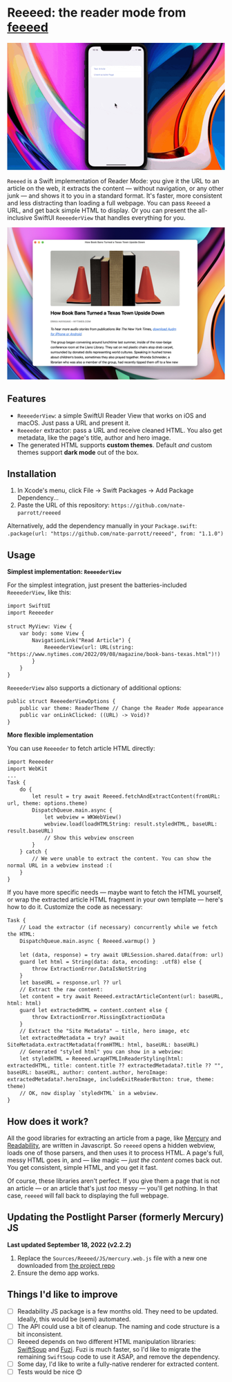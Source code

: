 # Reeeed: the reader mode from [feeeed](https://feeeed.nateparrott.com/)

![Screen recording of the Reader Mode for iPhone](Images/phone.gif)

`Reeeed` is a Swift implementation of Reader Mode: you give it the URL to an article on the web, it extracts the content — without navigation, or any other junk — and shows it to you in a standard format. It's faster, more consistent and less distracting than loading a full webpage. You can pass `Reeeed` a URL, and get back simple HTML to display. Or you can present the all-inclusive SwiftUI `ReeeederView` that handles everything for you.

![Screenshot of the Reader Mode on Mac](Images/mac.jpg)


## Features

- `ReeeederView`: a simple SwiftUI Reader View that works on iOS and macOS. Just pass a URL and present it.
- `Reeeeder` extractor: pass a URL and receive cleaned HTML. You also get metadata, like the page's title, author and hero image.
- The generated HTML supports **custom themes**. Default _and_ custom themes support **dark mode** out of the box.

## Installation

1. In Xcode's menu, click File → Swift Packages → Add Package Dependency...
2. Paste the URL of this repository: `https://github.com/nate-parrott/reeeed`

Alternatively, add the dependency manually in your `Package.swift`: `.package(url: "https://github.com/nate-parrott/reeeed", from: "1.1.0")`

## Usage

**Simplest implementation: `ReeeederView`**

For the simplest integration, just present the batteries-included `ReeeederView`, like this:

```
import SwiftUI
import Reeeeder

struct MyView: View {
    var body: some View {
        NavigationLink("Read Article") {
            ReeeederView(url: URL(string: "https://www.nytimes.com/2022/09/08/magazine/book-bans-texas.html")!)
        }
    }
}

```

`ReeeederView` also supports a dictionary of additional options:


```
public struct ReeeederViewOptions {
    public var theme: ReaderTheme // Change the Reader Mode appearance
    public var onLinkClicked: ((URL) -> Void)?
}
```

**More flexible implementation**

You can use `Reeeeder` to fetch article HTML directly:

```
import Reeeeder
import WebKit
...
Task {
    do {
        let result = try await Reeeed.fetchAndExtractContent(fromURL: url, theme: options.theme)
        DispatchQueue.main.async {
            let webview = WKWebView()
            webview.load(loadHTMLString: result.styledHTML, baseURL: result.baseURL)
            // Show this webview onscreen
        }
    } catch {
        // We were unable to extract the content. You can show the normal URL in a webview instead :(
    }   
}
```

If you have more specific needs — maybe want to fetch the HTML yourself, or wrap the extracted article HTML fragment in your own template — here's how to do it. Customize the code as necessary:

```
Task {
    // Load the extractor (if necessary) concurrently while we fetch the HTML:
    DispatchQueue.main.async { Reeeed.warmup() }
    
    let (data, response) = try await URLSession.shared.data(from: url)
    guard let html = String(data: data, encoding: .utf8) else {
        throw ExtractionError.DataIsNotString
    }
    let baseURL = response.url ?? url
    // Extract the raw content:
    let content = try await Reeeed.extractArticleContent(url: baseURL, html: html)
    guard let extractedHTML = content.content else {
        throw ExtractionError.MissingExtractionData
    }
    // Extract the "Site Metadata" — title, hero image, etc
    let extractedMetadata = try? await SiteMetadata.extractMetadata(fromHTML: html, baseURL: baseURL)
    // Generated "styled html" you can show in a webview:
    let styledHTML = Reeeed.wrapHTMLInReaderStyling(html: extractedHTML, title: content.title ?? extractedMetadata?.title ?? "", baseURL: baseURL, author: content.author, heroImage: extractedMetadata?.heroImage, includeExitReaderButton: true, theme: theme)
    // OK, now display `styledHTML` in a webview.
}

```

## How does it work?

All the good libraries for extracting an article from a page, like [Mercury](https://github.com/postlight/parser) and [Readability](https://github.com/mozilla/readability), are written in Javascript. So `reeeed` opens a hidden webview, loads one of those parsers, and then uses it to process HTML. A page's full, messy HTML goes in, and — like magic — _just the content_ comes back out. You get consistent, simple HTML, and you get it fast.

Of course, these libraries aren't perfect. If you give them a page that is not an article — or an article that's just _too_ messy — you'll get nothing. In that case, `reeeed` will fall back to displaying the full webpage. 

## Updating the Postlight Parser (formerly Mercury) JS

**Last updated September 18, 2022 (v2.2.2)**

1. Replace the `Sources/Reeeed/JS/mercury.web.js` file with a new one downloaded from [the project repo](https://github.com/postlight/parser/tree/main/dist)
2. Ensure the demo app works.

## Things I'd like to improve

- [ ] Readability JS package is a few months old. They need to be updated. Ideally, this would be (semi) automated.
- [ ] The API could use a bit of cleanup. The naming and code structure is a bit inconsistent.
- [ ] Reeeed depends on two different HTML manipulation libraries: [SwiftSoup](https://github.com/scinfu/SwiftSoup) and [Fuzi](https://github.com/cezheng/Fuzi). Fuzi is much faster, so I'd like to migrate the remaining `SwiftSoup` code to use it ASAP, and remove the dependency.
- [ ] Some day, I'd like to write a fully-native renderer for extracted content.
- [ ] Tests would be nice 😊
